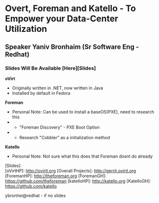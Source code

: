 # Overt, Foreman and Katello - To Empower your Data-Center Utilization
## Speaker Yaniv Bronhaim (Sr Software Eng - Redhat)
### Slides Will Be Available [Here][Slides]

**oVirt**
* Originally written in .NET, now written in Java
* Installed by default in Fedora

**Foreman**
* Personal Note: Can be used to install a baseOS(PXE), need to research this
* * "Foreman Discovery" - PXE Boot Option
* * Research "Cobbler" as a initialization method

**Katello**
* Personal Note: Not sure what this does that Foreman dosnt do already


[Slides]:           
[oVirtHP]:          http://ovirit.org
[Overall Projects]: http://gerrit.ovirit.org
[ForemanHP]:        http://theforeman.org
[ForemanGH]:        https://github.com/theforeman
[katelloHP]:        http://katello.org
[KatelloGH]:        https://github.com/katello

ybronhei@redhat - if no slides

